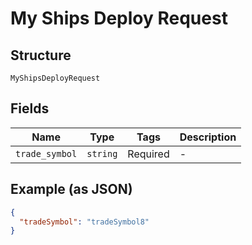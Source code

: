 
# My Ships Deploy Request

## Structure

`MyShipsDeployRequest`

## Fields

| Name | Type | Tags | Description |
|  --- | --- | --- | --- |
| `trade_symbol` | `string` | Required | - |

## Example (as JSON)

```json
{
  "tradeSymbol": "tradeSymbol8"
}
```

